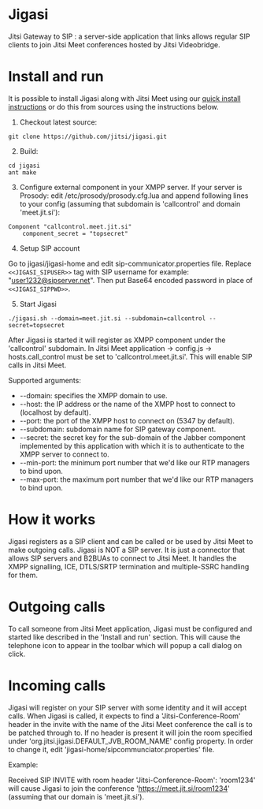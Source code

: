 Jigasi
======

Jitsi Gateway to SIP : a server-side application that links allows regular SIP clients to join Jitsi Meet conferences hosted by Jitsi Videobridge.

Install and run
============

It is possible to install Jigasi along with Jitsi Meet using our [quick install instructions] or do this from sources using the instructions below.

[quick install instructions]: https://github.com/jitsi/jitsi-meet/blob/master/doc/quick-install.md

1. Checkout latest source:
 
 ```
 git clone https://github.com/jitsi/jigasi.git
 ```
2. Build:

 ```
 cd jigasi
 ant make
 ```
 
3. Configure external component in your XMPP server. If your server is Prosody: edit /etc/prosody/prosody.cfg.lua and append following lines to your config (assuming that subdomain is 'callcontrol' and domain 'meet.jit.si'):

 ```
 Component "callcontrol.meet.jit.si"
     component_secret = "topsecret"
 ```
4. Setup SIP account

 Go to jigasi/jigasi-home and edit sip-communicator.properties file. Replace ```<<JIGASI_SIPUSER>>``` tag with SIP username for example: "user1232@sipserver.net". Then put Base64 encoded password in place of ```<<JIGASI_SIPPWD>>```.

5. Start Jigasi
 
 ```
 ./jigasi.sh --domain=meet.jit.si --subdomain=callcontrol --secret=topsecret
 ```
After Jigasi is started it will register as XMPP component under the 'callcontrol' subdomain. In Jitsi Meet application -> config.js -> hosts.call_control must be set to 'callcontrol.meet.jit.si'. This will enable SIP calls in Jitsi Meet.

Supported arguments:
 * --domain: specifies the XMPP domain to use.
 * --host: the IP address or the name of the XMPP host to connect to (localhost by default).
 * --port: the port of the XMPP host to connect on (5347 by default).
 * --subdomain: subdomain name for SIP gateway component.
 * --secret: the secret key for the sub-domain of the Jabber component implemented by this application with which it is to authenticate to the XMPP server to connect to.
 * --min-port: the minimum port number that we'd like our RTP managers to bind upon.
 * --max-port: the maximum port number that we'd like our RTP managers to bind upon.

How it works
============

Jigasi registers as a SIP client and can be called or be used by Jitsi Meet to make outgoing calls. Jigasi is NOT a SIP server. It is just a connector that allows SIP servers and B2BUAs to connect to Jitsi Meet. It handles the XMPP signalling, ICE, DTLS/SRTP termination and multiple-SSRC handling for them.

Outgoing calls
==============

To call someone from Jitsi Meet application, Jigasi must be configured and started like described in the 'Install and run' section. This will cause the telephone icon to appear in the toolbar which will popup a call dialog on click.

Incoming calls
==============

Jigasi will register on your SIP server with some identity and it will accept calls. When Jigasi is called, it expects to find a 'Jitsi-Conference-Room' header in the invite with the name of the Jitsi Meet conference the call is to be patched through to. If no header is present it will join the room specified under 'org.jitsi.jigasi.DEFAULT_JVB_ROOM_NAME' config property. In order to change it, edit 'jigasi-home/sipcommunciator.properties' file.

Example:

Received SIP INVITE with room header 'Jitsi-Conference-Room': 'room1234' will cause Jigasi to join the conference 'https://meet.jit.si/room1234' (assuming that our domain is 'meet.jit.si').
